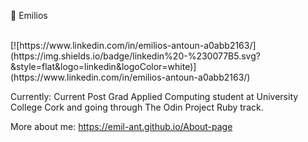 :milky_way: Emilios</br>

</br> 
[![https://www.linkedin.com/in/emilios-antoun-a0abb2163/](https://img.shields.io/badge/linkedin%20-%230077B5.svg?&style=flat&logo=linkedin&logoColor=white)](https://www.linkedin.com/in/emilios-antoun-a0abb2163/)

Currently: Current Post Grad Applied Computing student at University College Cork and going through The Odin Project Ruby track.

More about me: https://emil-ant.github.io/About-page
